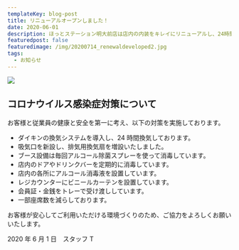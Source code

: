 ```yaml
---
templateKey: blog-post
title: リニューアルオープンしました！
date: 2020-06-01
description: ほっとステーション明大前店は店内の内装をキレイにリニューアルし、24時間営業を再開しております！
featuredpost: false
featuredimage: /img/20200714_renewaldeveloped2.jpg
tags:
  - お知らせ
---
```


![](/img/20200714_renewaldeveloped2.jpg)

## コロナウイルス感染症対策について

お客様と従業員の健康と安全を第一に考え、以下の対策を実施しております。

- ダイキンの換気システムを導入し、24 時間換気しております。
- 吸気口を新設し、排気用換気扇を増設いたしました。
- ブース設備は毎回アルコール除菌スプレーを使って消毒しています。
- 店内のドアやドリンクバーを定期的に消毒しています。
- 店内の各所にアルコール消毒液を設置しています。
- レジカウンターにビニールカーテンを設置しています。
- 会員証・金銭をトレーで受け渡ししています。
- 一部座席数を減らしております。

お客様が安心してご利用いただける環境づくりのため、ご協力をよろしくお願いいたします。

2020 年 6 月 1 日　スタッフ T
